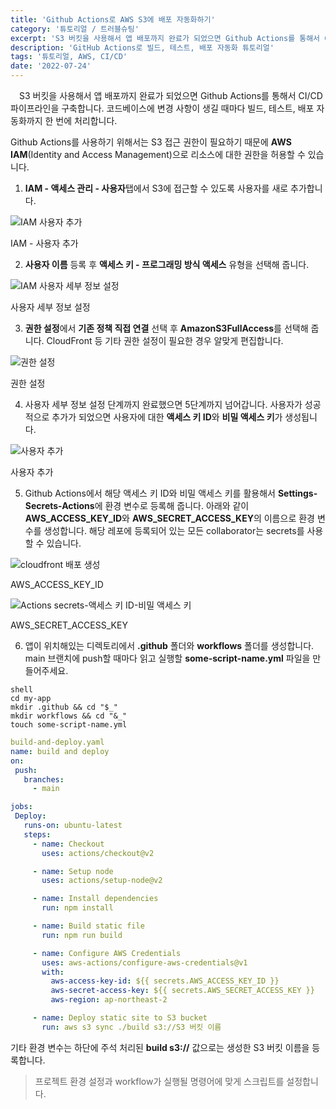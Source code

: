 ```yaml
---
title: 'Github Actions로 AWS S3에 배포 자동화하기'
category: '튜토리얼 / 트러블슈팅'
excerpt: 'S3 버킷을 사용해서 앱 배포까지 완료가 되었으면 Github Actions를 통해서 CI/CD 파이프라인을 구축합니다. 코드베이스에 변경 사항이 생길 때마다 빌드, 테스트, 배포 자동화까지 한 번에 처리합니다.'
description: 'GitHub Actions로 빌드, 테스트, 배포 자동화 튜토리얼'
tags: '튜토리얼, AWS, CI/CD'
date: '2022-07-24'
---
```


&emsp;S3 버킷을 사용해서 앱 배포까지 완료가 되었으면 Github Actions를 통해서 CI/CD 파이프라인을 구축합니다. 코드베이스에 변경 사항이 생길 때마다 빌드, 테스트, 배포 자동화까지 한 번에 처리합니다.

Github Actions를 사용하기 위해서는 S3 접근 권한이 필요하기 때문에 **AWS IAM**(Identity and Access Management)으로 리소스에 대한 권한을 허용할 수 있습니다.
1. **IAM - 액세스 관리 - 사용자**탭에서 S3에 접근할 수 있도록 사용자를 새로 추가합니다.

<div style="max-width:650px; margin: auto">

![IAM 사용자 추가](/assets/markdown-image/Tutorial-AWS-s3-cicd-파이프라인-구축/add_user.png)

</div>

<span>IAM - 사용자 추가</span>

2. **사용자 이름** 등록 후 **액세스 키 - 프로그래밍 방식 액세스** 유형을 선택해 줍니다.

<div style="max-width:550px; margin: auto">

![IAM 사용자 세부 정보 설정](/assets/markdown-image/Tutorial-AWS-s3-cicd-파이프라인-구축/user_details.png)

</div>

<span>사용자 세부 정보 설정</span>

3. **권한 설정**에서 **기존 정책 직접 연결** 선택 후 **AmazonS3FullAccess**를 선택해 줍니다. CloudFront 등 기타 권한 설정이 필요한 경우 알맞게 편집합니다.

<div style="max-width:550px; margin: auto">

![권한 설정](/assets/markdown-image/Tutorial-AWS-s3-cicd-파이프라인-구축/step2.png)

</div>

<span>권한 설정</span>

4. 사용자 세부 정보 설정 단계까지 완료했으면 5단계까지 넘어갑니다. 사용자가 성공적으로 추가가 되었으면 사용자에 대한 **액세스 키 ID**와 **비밀 액세스 키**가 생성됩니다.

<div style="max-width:550px; margin: auto">

![사용자 추가](/assets/markdown-image/Tutorial-AWS-s3-cicd-파이프라인-구축/keys.png)

</div>

<span>사용자 추가</span>

5. Github Actions에서 해당 액세스 키 ID와 비밀 액세스 키를 활용해서 **Settings-Secrets-Actions**에 환경 변수로 등록해 줍니다. 아래와 같이 **AWS_ACCESS_KEY_ID**와 **AWS_SECRET_ACCESS_KEY**의 이름으로 환경 변수를 생성합니다. 해당 레포에 등록되어 있는 모든 collaborator는 secrets를 사용할 수 있습니다.

<div style="max-width:550px; margin: auto">

![cloudfront 배포 생성](/assets/markdown-image/Tutorial-AWS-s3-cicd-파이프라인-구축/access-key.png)

</div>

<span>AWS_ACCESS_KEY_ID</span>

<div style="max-width:550px; margin: auto">

![Actions secrets-액세스 키 ID-비밀 액세스 키](/assets/markdown-image/Tutorial-AWS-s3-cicd-파이프라인-구축/secret-key.png)

</div>

<span>AWS_SECRET_ACCESS_KEY</span>

6. 앱이 위치해있는 디렉토리에서 **.github** 폴더와 **workflows** 폴더를 생성합니다. main 브랜치에 push할 때마다 읽고 실행할 **some-script-name.yml** 파일을 만들어주세요.

```shell
shell
cd my-app
mkdir .github && cd "$_"
mkdir workflows && cd "&_"
touch some-script-name.yml
```

```YAML
build-and-deploy.yaml
name: build and deploy
on:
 push:
   branches:
     - main

jobs:
 Deploy:
   runs-on: ubuntu-latest
   steps:
     - name: Checkout
       uses: actions/checkout@v2

     - name: Setup node
       uses: actions/setup-node@v2

     - name: Install dependencies
       run: npm install

     - name: Build static file
       run: npm run build

     - name: Configure AWS Credentials
       uses: aws-actions/configure-aws-credentials@v1
       with:
         aws-access-key-id: ${{ secrets.AWS_ACCESS_KEY_ID }}
         aws-secret-access-key: ${{ secrets.AWS_SECRET_ACCESS_KEY }}
         aws-region: ap-northeast-2

     - name: Deploy static site to S3 bucket
       run: aws s3 sync ./build s3://S3 버킷 이름
```

기타 환경 변수는 하단에 주석 처리된 **build s3://** 값으로는 생성한 S3 버킷 이름을 등록합니다.

> 프로젝트 환경 설정과 workflow가 실행될 명령어에 맞게 스크립트를 설정합니다.

